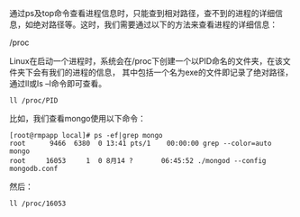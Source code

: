 通过ps及top命令查看进程信息时，只能查到相对路径，查不到的进程的详细信息，如绝对路径等。这时，我们需要通过以下的方法来查看进程的详细信息：

/proc

Linux在启动一个进程时，系统会在/proc下创建一个以PID命名的文件夹，在该文件夹下会有我们的进程的信息， 
其中包括一个名为exe的文件即记录了绝对路径，通过ll或ls –l命令即可查看。 

```
ll /proc/PID
```

比如，我们查看mongo使用以下命令：

```
[root@rmpapp local]# ps -ef|grep mongo
root      9466  6380  0 13:41 pts/1    00:00:00 grep --color=auto mongo
root     16053     1  0 8月14 ?       06:45:52 ./mongod --config mongodb.conf
```
然后：

```
ll /proc/16053
```

